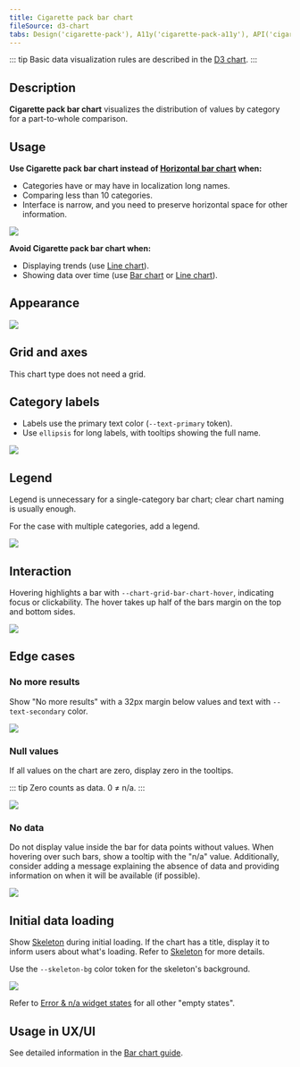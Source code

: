 ```yaml
---
title: Cigarette pack bar chart
fileSource: d3-chart
tabs: Design('cigarette-pack'), A11y('cigarette-pack-a11y'), API('cigarette-pack-api'), Examples('cigarette-pack-d3-code'), Changelog('d3-chart-changelog')
---
```


::: tip
Basic data visualization rules are described in the [D3 chart](/data-display/d3-chart/d3-chart).
:::

## Description

**Cigarette pack bar chart** visualizes the distribution of values by category for a part-to-whole comparison.

## Usage

**Use Cigarette pack bar chart instead of [Horizontal bar chart](/data-display/bar-horizontal/bar-horizontal) when:**

- Categories have or may have in localization long names.
- Comparing less than 10 categories.
- Interface is narrow, and you need to preserve horizontal space for other information.

![](static/cigarette-pack-example.png)

**Avoid Cigarette pack bar chart when:**

- Displaying trends (use [Line chart](/data-display/line-chart/line-chart)).
- Showing data over time (use [Bar chart](/data-display/bar-chart/bar-chart) or [Line chart](/data-display/line-chart/line-chart)).

## Appearance

![](static/cigarette-pack-chart.png)

## Grid and axes

This chart type does not need a grid.

## Category labels

- Labels use the primary text color (`--text-primary` token).
- Use `ellipsis` for long labels, with tooltips showing the full name.

![](static/cigarette-pack-labels.png)

## Legend

Legend is unnecessary for a single-category bar chart; clear chart naming is usually enough.

For the case with multiple categories, add a legend.

![](static/cigarette-pack-legend.png)

## Interaction

Hovering highlights a bar with `--chart-grid-bar-chart-hover`, indicating focus or clickability. The hover takes up half of the bars margin on the top and bottom sides.

![](static/cigarette-pack-hover.png)

## Edge cases

### No more results

Show "No more results" with a 32px margin below values and text with `--text-secondary` color.

![](static/cigarette-pack-no-more.png)

### Null values

If all values on the chart are zero, display zero in the tooltips.

::: tip
Zero counts as data. 0 ≠ n/a.
:::

![](static/cigarette-pack-null.png)

### No data

Do not display value inside the bar for data points without values. When hovering over such bars, show a tooltip with the "n/a" value. Additionally, consider adding a message explaining the absence of data and providing information on when it will be available (if possible).

![](static/cigarette-pack-na.png)

## Initial data loading

Show [Skeleton](/components/skeleton/skeleton) during initial loading. If the chart has a title, display it to inform users about what's loading. Refer to [Skeleton](/components/skeleton/skeleton) for more details.

Use the `--skeleton-bg` color token for the skeleton's background.

![](static/cigarette-pack-skeleton.png)

Refer to [Error & n/a widget states](/components/widget-empty/widget-empty) for all other "empty states".

## Usage in UX/UI

See detailed information in the [Bar chart guide](/data-display/bar-chart/bar-chart#usage-in-ux-ui).
